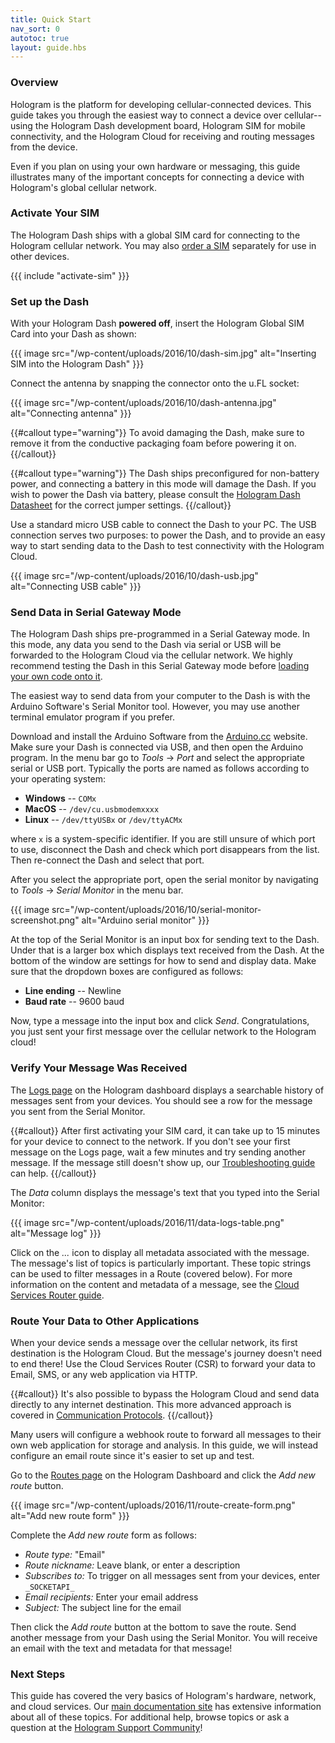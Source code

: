 ```yaml
---
title: Quick Start
nav_sort: 0
autotoc: true
layout: guide.hbs
---
```


### Overview

Hologram is the platform for developing cellular-connected devices. This guide
takes you through the easiest way to connect a device over cellular--using the
Hologram Dash development board, Hologram SIM for mobile connectivity, and the
Hologram Cloud for receiving and routing messages from the device.

Even if you plan on using your own hardware or messaging, this guide illustrates
many of the important concepts for connecting a device with Hologram's global
cellular network.

### Activate Your SIM

The Hologram Dash ships with a global SIM card for connecting to the Hologram
cellular network. You may also [order a SIM](https://hologram.io/store)
separately for use in other devices.

{{{ include "activate-sim" }}}

### Set up the Dash

With your Hologram Dash **powered off**, insert the Hologram Global SIM Card
into your Dash as shown:

{{{ image src="/wp-content/uploads/2016/10/dash-sim.jpg" 
                   alt="Inserting SIM into the Hologram Dash" }}}

Connect the antenna by snapping the connector onto the u.FL socket:

{{{ image src="/wp-content/uploads/2016/10/dash-antenna.jpg"
                   alt="Connecting antenna" }}}

{{#callout type="warning"}}
To avoid damaging the Dash, make sure to remove it
from the conductive packaging foam before powering it on.
{{/callout}}

{{#callout type="warning"}}
The Dash ships preconfigured for non-battery power,
and connecting a battery in this mode will damage the Dash. If you wish to power
the Dash via battery, please consult the [Hologram Dash
Datasheet](/docs/reference/dash/datasheet) for the correct jumper
settings.
{{/callout}}

Use a standard micro USB cable to connect the Dash to your PC. The USB
connection serves two purposes: to power the Dash, and to provide an easy way to
start sending data to the Dash to test connectivity with the Hologram Cloud.

{{{ image src="/wp-content/uploads/2016/10/dash-usb.jpg"
          alt="Connecting USB cable" }}}

### Send Data in Serial Gateway Mode

The Hologram Dash ships pre-programmed in a Serial Gateway mode. In this mode,
any data you send to the Dash via serial or USB will be forwarded to the
Hologram Cloud via the cellular network. We highly recommend testing the Dash in
this Serial Gateway mode before [loading your own code onto
it](/docs/guide/dash/programming-and-firmware).

The easiest way to send data from your computer to the Dash is with the Arduino
Software's Serial Monitor tool. However, you may use another terminal emulator
program if you prefer.

Download and install the Arduino Software from the
[Arduino.cc](https://www.arduino.cc/en/Main/Software) website.  Make sure your
Dash is connected via USB, and then open the Arduino program.  In the menu bar
go to *Tools* -> *Port* and select the appropriate serial or USB port. Typically
the ports are named as follows according to your operating system:

* **Windows** -- `COMx`
* **MacOS** -- `/dev/cu.usbmodemxxxx`
* **Linux** -- `/dev/ttyUSBx` or `/dev/ttyACMx`

where `x` is a system-specific identifier. If you are still unsure of which port
to use, disconnect the Dash and check which port disappears from the list. Then
re-connect the Dash and select that port.

After you select the appropriate port, open the serial monitor by navigating to
*Tools* -> *Serial Monitor* in the menu bar.

{{{ image src="/wp-content/uploads/2016/10/serial-monitor-screenshot.png" 
                   alt="Arduino serial monitor" }}}

At the top of the Serial Monitor is an input box for sending text to the Dash.
Under that is a larger box which displays text received from the Dash. At the
bottom of the window are settings for how to send and display data. Make sure
that the dropdown boxes are configured as follows:

* **Line ending** -- Newline
* **Baud rate** -- 9600 baud

Now, type a message into the input box and click *Send*.  Congratulations, you
just sent your first message over the cellular network to the Hologram cloud!

### Verify Your Message Was Received

The [Logs page](https://dashboard.hologram.io/devices/logs) on the Hologram
dashboard displays a searchable history of messages sent from your devices.  You
should see a row for the message you sent from the Serial Monitor. 

{{#callout}}
After first activating your SIM card, it can take up to
15 minutes for your device to connect to the network. If you don't see your
first message on the Logs page, wait a few minutes and try sending another
message. If the message still doesn't show up, our [Troubleshooting
guide](/docs/guide/dash/troubleshooting) can help.
{{/callout}}

The *Data* column displays the message's text that you typed into the Serial Monitor:

{{{ image src="/wp-content/uploads/2016/11/data-logs-table.png"
                   alt="Message log" }}}

Click on the *...* icon to display all metadata associated with the message. The
message's list of topics is particularly important. These topic strings can be
used to filter messages in a Route (covered below). For more information
on the content and metadata of a message, see the [Cloud Services Router
guide](/docs/guide/cloud/csr).

### Route Your Data to Other Applications

When your device sends a message over the cellular network, its first
destination is the Hologram Cloud.  But the message's journey doesn't need to
end there! Use the Cloud Services Router (CSR) to forward your data to Email,
SMS, or any web application via HTTP. 

{{#callout}}
It's also possible to bypass the Hologram Cloud and send
data directly to any internet destination. This more advanced approach is
covered in [Communication 
Protocols](/docs/guide/connect/protocols).
{{/callout}}

Many users will configure a webhook route to forward all messages to their own
web application for storage and analysis. In this guide, we will instead
configure an email route since it's easier to set up and test.

Go to the [Routes page](https://dashboard.hologram.io/routes) on the
Hologram Dashboard and click the *Add new route* button.

{{{ image src="/wp-content/uploads/2016/11/route-create-form.png"
                   alt="Add new route form" }}}

Complete the *Add new route* form as follows:

* *Route type:* "Email"
* *Route nickname:* Leave blank, or enter a description
* *Subscribes to:* To trigger on all messages sent from your devices,
  enter `_SOCKETAPI_`
* *Email recipients:* Enter your email address
* *Subject:* The subject line for the email

Then click the *Add route* button at the bottom to save the route. Send
another message from your Dash using the Serial Monitor. You will receive an
email with the text and metadata for that message!

### Next Steps

This guide has covered the very basics of Hologram's hardware, network, and
cloud services. Our [main documentation site](/docs/) has extensive information
about all of these topics. For additional help, browse topics or ask a question
at the [Hologram Support Community](https://community.hologram.io)!


